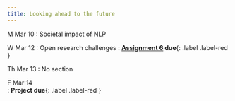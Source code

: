 ```yaml
---
title: Looking ahead to the future
---
```


M Mar 10
: Societal impact of NLP

W Mar 12
: Open research challenges
  : **[Assignment 6](../assets/docs/A6.pdf) due**{: .label .label-red }

Th Mar 13
: No section
  
F Mar 14  
 : **Project due**{: .label .label-red }
